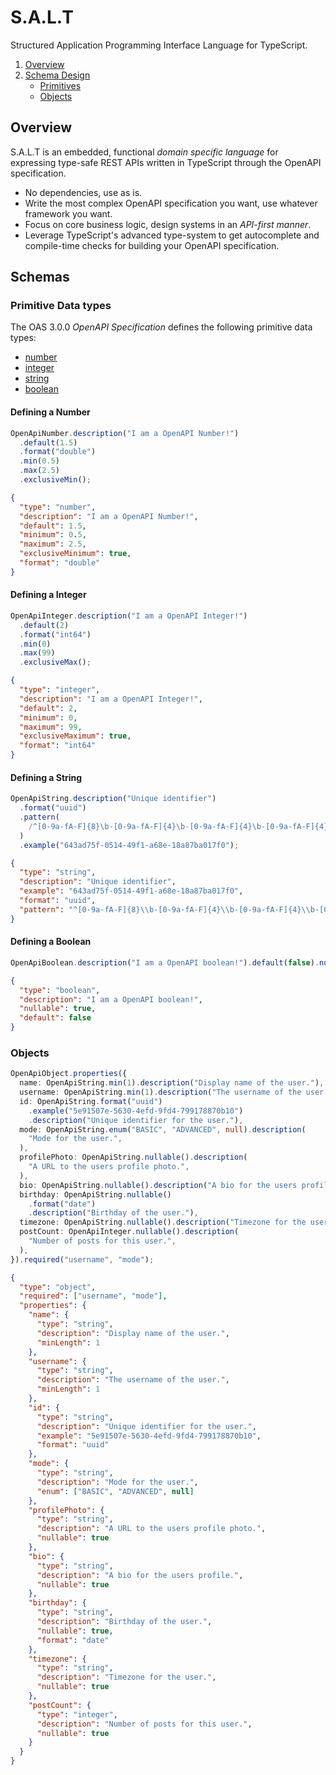# S.A.L.T

Structured Application Programming Interface Language for TypeScript.

1. [Overview](#overview)
2. [Schema Design](#schemas)
   - [Primitives](#primitive-data-types)
   - [Objects](#objects)

## Overview

S.A.L.T is an embedded, functional _domain specific language_ for expressing type-safe REST APIs written in TypeScript through the OpenAPI specification.

- No dependencies, use as is.
- Write the most complex OpenAPI specification you want, use whatever framework you want.
- Focus on core business logic, design systems in an _API-first manner_.
- Leverage TypeScript's advanced type-system to get autocomplete and compile-time checks for building your OpenAPI specification.

## Schemas

### Primitive Data types

The OAS 3.0.0 _OpenAPI Specification_ defines the following primitive data types:

- [number](#defining-a-number)
- [integer](#defining-a-integer)
- [string](#defining-a-string)
- [boolean](#defining-a-boolean)

#### Defining a Number

```ts
OpenApiNumber.description("I am a OpenAPI Number!")
  .default(1.5)
  .format("double")
  .min(0.5)
  .max(2.5)
  .exclusiveMin();
```

```json
{
  "type": "number",
  "description": "I am a OpenAPI Number!",
  "default": 1.5,
  "minimum": 0.5,
  "maximum": 2.5,
  "exclusiveMinimum": true,
  "format": "double"
}
```

#### Defining a Integer

```ts
OpenApiInteger.description("I am a OpenAPI Integer!")
  .default(2)
  .format("int64")
  .min(0)
  .max(99)
  .exclusiveMax();
```

```json
{
  "type": "integer",
  "description": "I am a OpenAPI Integer!",
  "default": 2,
  "minimum": 0,
  "maximum": 99,
  "exclusiveMaximum": true,
  "format": "int64"
}
```

#### Defining a String

```ts
OpenApiString.description("Unique identifier")
  .format("uuid")
  .pattern(
    /^[0-9a-fA-F]{8}\b-[0-9a-fA-F]{4}\b-[0-9a-fA-F]{4}\b-[0-9a-fA-F]{4}\b-[0-9a-fA-F]{12}$/,
  )
  .example("643ad75f-0514-49f1-a68e-18a87ba017f0");
```

```json
{
  "type": "string",
  "description": "Unique identifier",
  "example": "643ad75f-0514-49f1-a68e-18a87ba017f0",
  "format": "uuid",
  "pattern": "^[0-9a-fA-F]{8}\\b-[0-9a-fA-F]{4}\\b-[0-9a-fA-F]{4}\\b-[0-9a-fA-F]{4}\\b-[0-9a-fA-F]{12}$"
}
```

#### Defining a Boolean

```ts
OpenApiBoolean.description("I am a OpenAPI boolean!").default(false).nullable();
```

```json
{
  "type": "boolean",
  "description": "I am a OpenAPI boolean!",
  "nullable": true,
  "default": false
}
```

### Objects

```ts
OpenApiObject.properties({
  name: OpenApiString.min(1).description("Display name of the user."),
  username: OpenApiString.min(1).description("The username of the user."),
  id: OpenApiString.format("uuid")
    .example("5e91507e-5630-4efd-9fd4-799178870b10")
    .description("Unique identifier for the user."),
  mode: OpenApiString.enum("BASIC", "ADVANCED", null).description(
    "Mode for the user.",
  ),
  profilePhoto: OpenApiString.nullable().description(
    "A URL to the users profile photo.",
  ),
  bio: OpenApiString.nullable().description("A bio for the users profile."),
  birthday: OpenApiString.nullable()
    .format("date")
    .description("Birthday of the user."),
  timezone: OpenApiString.nullable().description("Timezone for the user."),
  postCount: OpenApiInteger.nullable().description(
    "Number of posts for this user.",
  ),
}).required("username", "mode");
```

```json
{
  "type": "object",
  "required": ["username", "mode"],
  "properties": {
    "name": {
      "type": "string",
      "description": "Display name of the user.",
      "minLength": 1
    },
    "username": {
      "type": "string",
      "description": "The username of the user.",
      "minLength": 1
    },
    "id": {
      "type": "string",
      "description": "Unique identifier for the user.",
      "example": "5e91507e-5630-4efd-9fd4-799178870b10",
      "format": "uuid"
    },
    "mode": {
      "type": "string",
      "description": "Mode for the user.",
      "enum": ["BASIC", "ADVANCED", null]
    },
    "profilePhoto": {
      "type": "string",
      "description": "A URL to the users profile photo.",
      "nullable": true
    },
    "bio": {
      "type": "string",
      "description": "A bio for the users profile.",
      "nullable": true
    },
    "birthday": {
      "type": "string",
      "description": "Birthday of the user.",
      "nullable": true,
      "format": "date"
    },
    "timezone": {
      "type": "string",
      "description": "Timezone for the user.",
      "nullable": true
    },
    "postCount": {
      "type": "integer",
      "description": "Number of posts for this user.",
      "nullable": true
    }
  }
}
```
